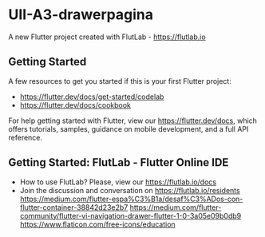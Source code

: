 # UII-A3-drawerpagina

A new Flutter project created with FlutLab - https://flutlab.io

## Getting Started

A few resources to get you started if this is your first Flutter project:

- https://flutter.dev/docs/get-started/codelab
- https://flutter.dev/docs/cookbook

For help getting started with Flutter, view our
https://flutter.dev/docs, which offers tutorials,
samples, guidance on mobile development, and a full API reference.

## Getting Started: FlutLab - Flutter Online IDE

- How to use FlutLab? Please, view our https://flutlab.io/docs
- Join the discussion and conversation on https://flutlab.io/residents
https://medium.com/flutter-espa%C3%B1a/desaf%C3%ADos-con-flutter-container-38842d23e2b7
https://medium.com/flutter-community/flutter-vi-navigation-drawer-flutter-1-0-3a05e09b0db9
https://www.flaticon.com/free-icons/education